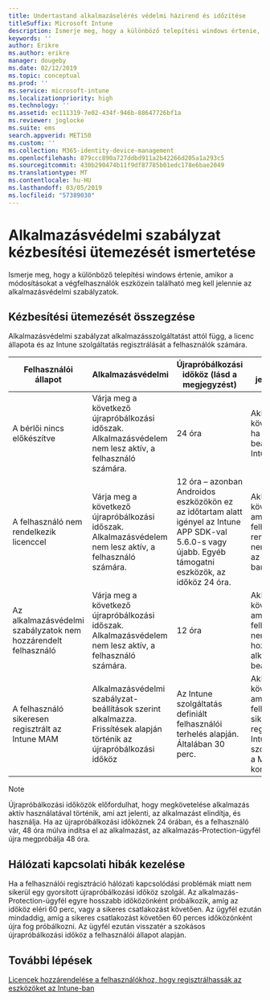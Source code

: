 ```yaml
---
title: Undertastand alkalmazáselérés védelmi házirend és időzítése
titleSuffix: Microsoft Intune
description: Ismerje meg, hogy a különböző telepítési windows értenie, amikor a módosítások meg kell jelennie a végfelhasználói eszközökön az alkalmazásvédelmi szabályzatok.
keywords: ''
author: Erikre
ms.author: erikre
manager: dougeby
ms.date: 02/12/2019
ms.topic: conceptual
ms.prod: ''
ms.service: microsoft-intune
ms.localizationpriority: high
ms.technology: ''
ms.assetid: ec111319-7e02-434f-946b-88647726bf1a
ms.reviewer: joglocke
ms.suite: ems
search.appverid: MET150
ms.custom: ''
ms.collection: M365-identity-device-management
ms.openlocfilehash: 879ccc890a727ddbd911a2b42266d205a1a293c5
ms.sourcegitcommit: 430b290474b11f9df87785b01edc178e6bae2049
ms.translationtype: MT
ms.contentlocale: hu-HU
ms.lasthandoff: 03/05/2019
ms.locfileid: "57389030"
---
```

# <a name="understand-app-protection-policy-delivery-timing"></a>Alkalmazásvédelmi szabályzat kézbesítési ütemezését ismertetése

Ismerje meg, hogy a különböző telepítési windows értenie, amikor a módosításokat a végfelhasználók eszközein található meg kell jelennie az alkalmazásvédelmi szabályzatok.

## <a name="delivery-timing-summary"></a>Kézbesítési ütemezését összegzése

Alkalmazásvédelmi szabályzat alkalmazásszolgáltatást attól függ, a licenc állapota és az Intune szolgáltatás regisztrálását a felhasználók számára.  

|    Felhasználói állapot    |    Alkalmazásvédelmi     |    Újrapróbálkozási időköz (lásd a megjegyzést)    |    Miért jelentkezik?    |
|-----------------------------------------------------|-------------------------------------------------------------------------------------------------|--------------------------------------------------------------------------------------|-----------------------------------------------------------------------------------------------------------|
|    A bérlői nincs előkészítve    |    Várja meg a következő újrapróbálkozási időszak.  Alkalmazásvédelem nem lesz aktív, a felhasználó számára.    |    24 óra    |    Akkor következik be, ha nincs beállítva az Intune-bérlő.    |
|    A felhasználó nem rendelkezik licenccel     |    Várja meg a következő újrapróbálkozási időszak.  Alkalmazásvédelem nem lesz aktív, a felhasználó számára.     |    12 óra – azonban Androidos eszközökön ez az időtartam alatt igényel az Intune APP SDK-val 5.6.0-s vagy újabb. Egyéb támogatni eszközök, az időköz 24 óra.   |    Akkor következik be, amikor a felhasználó rendelkezik nem jogosult, az Intune-ban.    |
|    Az alkalmazásvédelmi szabályzatok nem hozzárendelt felhasználó    |    Várja meg a következő újrapróbálkozási időszak.  Alkalmazásvédelem nem lesz aktív, a felhasználó számára.    |    12 óra        |    Akkor következik be, amikor a felhasználó nem hozzárendelt alkalmazás beállításait.    |
|    A felhasználó sikeresen regisztrált az Intune MAM    |    Alkalmazásvédelmi szabályzat-beállítások szerint alkalmazza.    Frissítések alapján történik az újrapróbálkozási időköz    |    Az Intune szolgáltatás definiált felhasználói terhelés alapján.    Általában 30 perc.     |    Akkor következik be, amikor a felhasználó sikeresen regisztrálta az Intune szolgáltatással a MAM-konfiguráció.    |

> [!NOTE]
> Újrapróbálkozási időközök előfordulhat, hogy megkövetelése alkalmazás aktív használatával történik, ami azt jelenti, az alkalmazást elindítja, és használja.  Ha az újrapróbálkozási időköznek 24 órában, és a felhasználó vár, 48 óra múlva indítsa el az alkalmazást, az alkalmazás-Protection-ügyfél újra megpróbálja 48 óra.

## <a name="handling-network-connectivity-issues"></a>Hálózati kapcsolati hibák kezelése

Ha a felhasználói regisztráció hálózati kapcsolódási problémák miatt nem sikerül egy gyorsított újrapróbálkozási időköz szolgál.  Az alkalmazás-Protection-ügyfél egyre hosszabb időközönként próbálkozik, amíg az időköz eléri 60 perc, vagy a sikeres csatlakozást követően.  Az ügyfél ezután mindaddig, amíg a sikeres csatlakozást követően 60 perces időközönként újra fog próbálkozni. Az ügyfél ezután visszatér a szokásos újrapróbálkozási időköz a felhasználói állapot alapján.

## <a name="next-steps"></a>További lépések

[Licencek hozzárendelése a felhasználókhoz, hogy regisztrálhassák az eszközöket az Intune-ban](licenses-assign.md)

